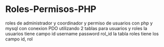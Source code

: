 # Roles-Permisos-PHP
roles de administrador y coordinador y permiso de usuarios con php y mysql con conexion PDO
utilizando 2 tablas para usuarios y roles 
la usuarios tiene campo id username password rol_id
la tabla roles tiene los campo id, rol
